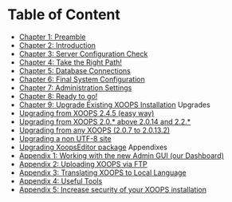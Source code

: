 # Table of Content

* [Chapter 1: Preamble](book/ch1.md)
* [Chapter 2: Introduction](book/ch2.md)
* [Chapter 3: Server Configuration Check](book/ch3.md)
* [Chapter 4: Take the Right Path!](book/ch4.md)
* [Chapter 5: Database Connections](book/ch5.md)
* [Chapter 6: Final System Configuration](book/ch6.md)
* [Chapter 7: Administration Settings](book/ch7.md)
* [Chapter 8: Ready to go!](book/ch8.md)
* [Chapter 9: Upgrade Existing XOOPS Installation](book/ch9.md)
Upgrades	
* [Upgrading from XOOPS 2.4.5 (easy way)](book/upg1.md)
* [Upgrading from XOOPS 2.0.* above 2.0.14 and 2.2.*](book/upg2.md)
* [Upgrading from any XOOPS (2.0.7 to 2.0.13.2)](book/upg3.md)
* [Upgrading a non UTF-8 site](book/upg4.md)
* [Upgrading XoopsEditor package](book/upg5.md)
Appendixes	
* [Appendix 1: Working with the new Admin GUI (our Dashboard)](book/appendix1.md)
* [Appendix 2:  Uploading XOOPS via FTP](book/appendix2.md)
* [Appendix 3: Translating XOOPS to Local Language](book/appendix3.md)
* [Appendix 4: Useful Tools](book/appendix4.md)
* [Appendix 5: Increase security of your XOOPS installation](book/appendix5.md)
